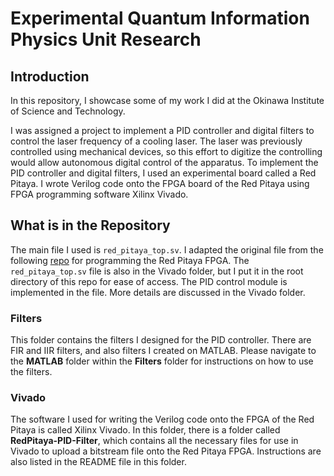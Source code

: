 # Experimental Quantum Information Physics Unit Research

## Introduction
In this repository, I showcase some of my work I did at the Okinawa Institute of Science and Technology.

I was assigned a project to implement a PID controller and digital filters to control the laser frequency of a cooling laser. The laser was previously controlled using mechanical devices, so this effort to digitize the controlling would allow autonomous digital control of the apparatus. To implement the PID controller and digital filters, I used an experimental board called a Red Pitaya. I wrote Verilog code onto the FPGA board of the Red Pitaya using FPGA programming software Xilinx Vivado. 

## What is in the Repository
The main file I used is `red_pitaya_top.sv`. I adapted the original file from the following [repo](https://github.com/RedPitaya/RedPitaya-FPGA) for programming the Red Pitaya FPGA. The `red_pitaya_top.sv` file is also in the Vivado folder, but I put it in the root directory of this repo for ease of access. The PID control module is implemented in the file. More details are discussed in the Vivado folder.

### Filters
This folder contains the filters I designed for the PID controller. There are FIR and IIR filters, and also filters I created on MATLAB. Please navigate to the **MATLAB** folder within the **Filters** folder for instructions on how to use the filters.

### Vivado
The software I used for writing the Verilog code onto the FPGA of the Red Pitaya is called Xilinx Vivado. In this folder, there is a folder called **RedPitaya-PID-Filter**, which contains all the necessary files for use in Vivado to upload a bitstream file onto the Red Pitaya FPGA. Instructions are also listed in the README file in this folder.
